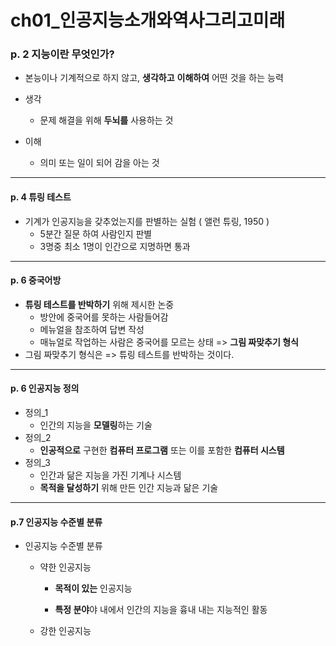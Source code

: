 # ch01_인공지능소개와역사그리고미래

### p. 2 지능이란 무엇인가?

- 본능이나 기계적으로 하지 않고, **생각하고** **이해하여** 어떤 것을 하는 능력

- 생각 
  - 문제 해결을 위해 **두뇌를** 사용하는 것
- 이해
  - 의미 또는 일이 되어 감을 아는 것

---

#### p. 4 튜링 테스트

- 기계가 인공지능을 갖추었는지를 판별하는 실험 ( 앨런 튜링, 1950 )
  - 5분간 질문 하여 사람인지 판별
  - 3명중 최소 1명이 인간으로 지명하면 통과

---

#### p. 6 중국어방 

- **튜링 테스트를 반박하기** 위해 제시한 논중
  - 방안에 중국어를 못하는 사람들어감
  - 메뉴얼을 참조하여 답변 작성
  - 매뉴얼로 작업하는 사람은 중국어를 모르는 상태 => **그림 짜맞추기 형식**
- 그림 짜맞추기 형식은 => 튜링 테스트를 반박하는 것이다.

---

#### p. 6 인공지능 정의

- 정의_1
  - 인간의 지능을 **모델링**하는 기술
- 정의_2
  - **인공적으로** 구현한 **컴퓨터 프로그램** 또는 이를 포함한 **컴퓨터 시스템**
- 정의_3
  - 인간과 닮은 지능을 가진 기계나 시스템
  - **목적을 달성하기** 위해 만든 인간 지능과 닮은 기술

---

#### p.7 인공지능 수준별 분류

- 인공지능 수준별 분류

  - 약한 인공지능

    - **목적이 있는** 인공지능

    - **특정 분야**야 내에서 인간의 지능을 흉내 내는 지능적인 활동

  - 강한 인공지능